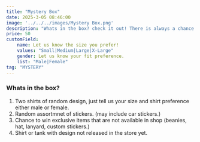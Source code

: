 ```yaml
---
title: "Mystery Box"
date: 2025-3-05 08:46:00
image: '../../../images/Mystery Box.png'
description: "Whats in the box? check it out! There is always a chance for one exclusive item."
price: 50
customField:
    name: Let us know the size you prefer!
    values: "Small|Medium|Large|X-Large"
    gender: Let us know your fit preference.
    list: "Male|Female"
tag: "MYSTERY"
---
```


### Whats in the box?  

1. Two shirts of random design, just tell us your size and shirt preference either male or female.
2. Random assortmnet of stickers. (may include car stickers.)
3. Chance to win exclusive items that are not available in shop (beanies, hat, lanyard, custom stickers.)
4.  Shirt or tank with design not released in the store yet.

